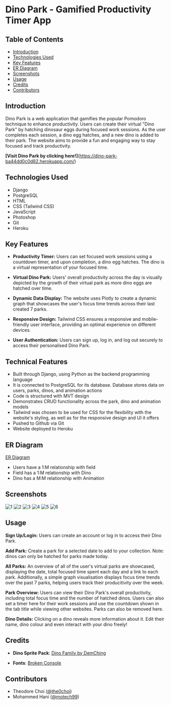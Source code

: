 # Dino Park - Gamified Productivity Timer App

## Table of Contents
- [Introduction](#introduction)
- [Technologies Used](#technologies-used)
- [Key Features](#key-features)
- [ER Diagram](#er-diagram)
- [Screenshots](#screenshots)
- [Usage](#usage)
- [Credits](#credits)
- [Contributors](#contributors)

## Introduction

Dino Park is a web application that gamifies the popular Pomodoro technique to enhance productivity. Users can create their virtual "Dino Park" by hatching dinosaur eggs during focused work sessions. As the user completes each session, a dino egg hatches, and a new dino is added to their park. The website aims to provide a fun and engaging way to stay focused and track productivity.

**[Visit Dino Park by clicking here!]**(https://dino-park-ba44dd0c0d82.herokuapp.com/)

## Technologies Used

- Django
- PostgreSQL
- HTML
- CSS (Tailwind CSS)
- JavaScript
- Photoshop
- Git
- Heroku

## Key Features

- **Productivity Timer:** 
Users can set focused work sessions using a countdown timer, and upon completion, a dino egg hatches. The dino is a virtual representation of your focused time.

- **Virtual Dino Park:** 
Users' overall productivity across the day is visually depicted by the growth of their virtual park as more dino eggs are hatched over time.

- **Dynamic Data Display:** 
The website uses Plotly to create a dynamic graph that showcases the user's focus time trends across their last created 7 parks.

- **Responsive Design:** 
Tailwind CSS ensures a responsive and mobile-friendly user interface, providing an optimal experience on different devices.

- **User Authentication:** 
Users can sign up, log in, and log out securely to access their personalised Dino Park.

## Technical Features

- Built through Django, using Python as the backend programming language
- It is connected to PostgreSQL for its database. Database stores data on users, parks, dinos, and animation actions
- Code is structured with MVT design
- Demonstrates CRUD functionality across the park, dino and animation models
- Tailwind was chosen to be used for CSS for the flexibility with the website's styling, as well as for the responsive design and UI it offers
- Pushed to Github via Git
- Website deployed to Heroku

## ER Diagram
[ER Diagram](https://i.imgur.com/Q5k8cvo.png)

- Users have a 1:M relationship with field
- Field has a 1:M relationship with Dino
- Dino has a M:M relationship with Animation

## Screenshots
![1](https://i.imgur.com/mYfGT4Q.png)
![2](https://i.imgur.com/QJLwDbk.png)
![3](https://i.imgur.com/y9l1SJa.png)
![4](https://i.imgur.com/SZxFrjk.png)
![5](https://i.imgur.com/ye7ibwq.png)
![6](https://i.imgur.com/m2SQawz.png)

## Usage

**Sign Up/Login:** 
Users can create an account or log in to access their Dino Park.

**Add Park:**
Create a park for a selected date to add to your collection. Note: dinos can only be hatched for parks made today.

**All Parks:** 
An overview of all of the user's virtual parks are showcased, displaying the date, total focused time spent each day and a link to each park. Additionally, a simple graph visualisation displays focus time trends over the past 7 parks, helping users track their producitivity over the week.

**Park Overview:** 
Users can view their Dino Park's overall productivity, including total focus time and the number of hatched dinos. Users can also set a timer here for their work sessions and use the countdown shown in the tab title while viewing other websites. Parks can also be removed here.

**Dino Details:** 
Clicking on a dino reveals more information about it. Edit their name, dino colour and even interact with your dino freely!

## Credits

- **Dino Sprite Pack**: [Dino Family by DemChing](https://demching.itch.io/dino-family)

- **Fonts**: [Broken Console](https://www.cdnfonts.com/broken-console.font)

## Contributors

- Theodore Choi ([@the0choi](https://github.com/the0choi))
- Mohammed Hani ([@motech99](https://github.com/motech99))

